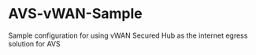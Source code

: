 # AVS-vWAN-Sample
Sample configuration for using vWAN Secured Hub as the internet egress solution for AVS
